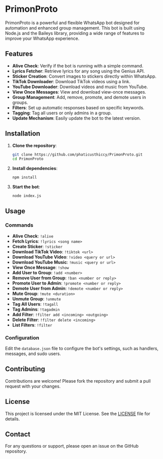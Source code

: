 # PrimonProto

PrimonProto is a powerful and flexible WhatsApp bot designed for automation and enhanced group management. This bot is built using Node.js and the Baileys library, providing a wide range of features to improve your WhatsApp experience.

## Features

- **Alive Check**: Verify if the bot is running with a simple command.
- **Lyrics Fetcher**: Retrieve lyrics for any song using the Genius API.
- **Sticker Creation**: Convert images to stickers directly within WhatsApp.
- **TikTok Downloader**: Download TikTok videos using a link.
- **YouTube Downloader**: Download videos and music from YouTube.
- **View Once Messages**: View and download view-once messages.
- **Group Management**: Add, remove, promote, and demote users in groups.
- **Filters**: Set up automatic responses based on specific keywords.
- **Tagging**: Tag all users or only admins in a group.
- **Update Mechanism**: Easily update the bot to the latest version.

## Installation

1. **Clone the repository**:
    ```sh
    git clone https://github.com/phaticusthiccy/PrimonProto.git
    cd PrimonProto
    ```

2. **Install dependencies**:
    ```sh
    npm install
    ```

3. **Start the bot**:
    ```sh
    node index.js
    ```

## Usage

### Commands

- **Alive Check**: `!alive`
- **Fetch Lyrics**: `!lyrics <song name>`
- **Create Sticker**: `!sticker`
- **Download TikTok Video**: `!tiktok <url>`
- **Download YouTube Video**: `!video <query or url>`
- **Download YouTube Music**: `!music <query or url>`
- **View Once Message**: `!show`
- **Add User to Group**: `!add <number>`
- **Remove User from Group**: `!ban <number or reply>`
- **Promote User to Admin**: `!promote <number or reply>`
- **Demote User from Admin**: `!demote <number or reply>`
- **Mute Group**: `!mute <duration>`
- **Unmute Group**: `!unmute`
- **Tag All Users**: `!tagall`
- **Tag Admins**: `!tagadmin`
- **Add Filter**: `!filter add <incoming> <outgoing>`
- **Delete Filter**: `!filter delete <incoming>`
- **List Filters**: `!filter`

### Configuration

Edit the `database.json` file to configure the bot's settings, such as handlers, messages, and sudo users.

## Contributing

Contributions are welcome! Please fork the repository and submit a pull request with your changes.

## License

This project is licensed under the MIT License. See the [LICENSE](LICENSE) file for details.

## Contact

For any questions or support, please open an issue on the GitHub repository.
